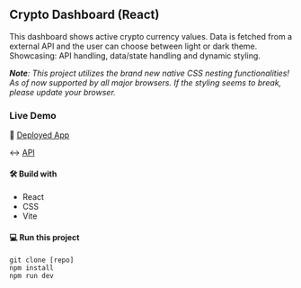 ## Crypto Dashboard (React)

This dashboard shows active crypto currency values. Data is fetched from a external API and the user can choose between light or dark theme. Showcasing: API handling, data/state handling and dynamic styling.

_**Note**: This project utilizes the brand new native CSS nesting functionalities! As of now supported by all major browsers. If the styling seems to break, please update your browser._

### Live Demo

🚀 [Deployed App](https://super-frangollo-a76201.netlify.app/)

↔️ [API](https://coincap.io/)

#### 🛠️ Build with

- React
- CSS
- Vite

#### 💻 Run this project

```
git clone [repo]
npm install
npm run dev
```
